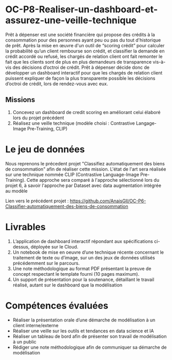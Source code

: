 # OC-P8-Realiser-un-dashboard-et-assurez-une-veille-technique

Prêt à dépenser est une société financière qui propose des crédits à la consommation pour des personnes ayant peu ou pas du tout d'historique de prêt.
Après la mise en œuvre d'un outil de “scoring crédit” pour calculer la probabilité qu’un client rembourse son crédit, et classifier la demande en crédit accordé ou refusé, les chargés de relation client ont fait remonter le fait que les clients sont de plus en plus demandeurs de transparence vis-à-vis des décisions d’octroi de crédit. 
Prêt à dépenser décide donc de développer un dashboard interactif pour que les chargés de relation client puissent expliquer de façon la plus transparente possible les décisions d’octroi de crédit, lors de rendez-vous avec eux. 

## Missions

1. Concevez un dashboard de credit scoring en améliorant celui élaboré lors du projet précédent 
2. Réalisez une veille technique (modèle choisi : Contrastive Langage-Image Pre-Training, CLIP)

# Le jeu de données

Nous reprenons le précedent projet "Classifiez automatiquement des biens de consommation" afin de réaliser cette mission. L'état de l'art sera réalisée sur une technique nommée CLIP (Contrastive Language-Image Pre-Training).
Cette approche sera comparé à l'approche sélectionné lors du projet 6, à savoir l'approche par Dataset avec data augmentation intégrée au modèle

Lien vers le précédent projet : https://github.com/AnaisGll/OC-P6-Classifier-automatiquement-des-biens-de-consommation

# Livrables

1) L’application de dashboard interactif répondant aux spécifications ci-dessus, déployée sur le Cloud.
2) Un notebook de mise en oeuvre d’une technique récente concernant le traitement de texte ou d’image, sur un des jeux de données utilisés précédemment sur le parcours.
3) Une note méthodologique au format PDF présentant la preuve de concept respectant le template fourni (10 pages maximum).
4) Un support de présentation pour la soutenance, détaillant le travail réalisé, autant sur le dashboard que la modélisation

# Compétences évaluées

- Réaliser la présentation orale d’une démarche de modélisation à un client interne/externe
- Réaliser une veille sur les outils et tendances en data science et IA
- Réaliser un tableau de bord afin de présenter son travail de modélisation à un public
- Rédiger une note méthodologique afin de communiquer sa démarche de modélisation
